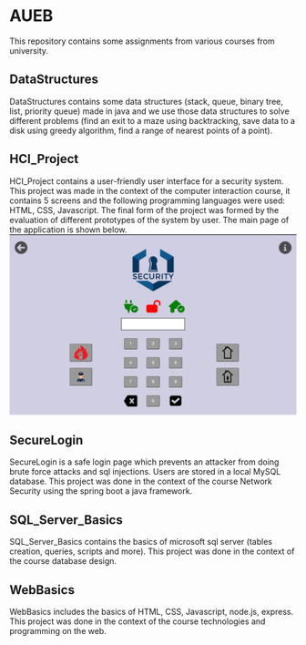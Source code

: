 # AUEB
Τhis repository contains some assignments from various courses from university.
## DataStructures
DataStructures contains some data structures (stack, queue, binary tree, list, priority queue) made in java and we use those data structures to solve different problems (find an exit to a maze using backtracking, save data to a disk using greedy algorithm, find a range of nearest points of a point).
## HCI_Project
HCI_Project contains a user-friendly user interface for a security system. This project was made in the context of the computer interaction course, it contains 5 screens and the following programming languages were used: HTML, CSS, Javascript. The final form of the project was formed by the evaluation of different prototypes of the system by user. The main page of the application is shown below.  
![HCI_Project main page](README_assets/alarm.png)
## SecureLogin
SecureLogin is a safe login page which prevents an attacker from doing brute force attacks and sql injections. Users are stored in a local MySQL database. This project was done in the context of the course Νetwork Security using the spring boot a java framework.
## SQL_Server_Basics
SQL_Server_Basics contains the basics of microsoft sql server (tables creation, queries, scripts and more). Τhis project was done in the context of the course database design.
## WebBasics
WebBasics includes the basics of HTML, CSS, Javascript, node.js, express. Τhis project was done in the context of the course technologies and programming on the web.
